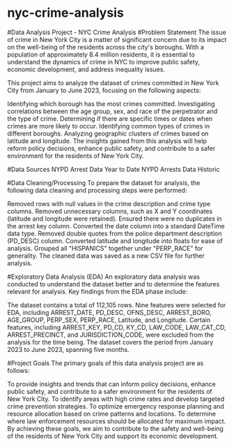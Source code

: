 # nyc-crime-analysis
#Data Analysis Project - NYC Crime Analysis
#Problem Statement
The issue of crime in New York City is a matter of significant concern due to its impact on the well-being of the residents across the city's boroughs. With a population of approximately 8.4 million residents, it is essential to understand the dynamics of crime in NYC to improve public safety, economic development, and address inequality issues.

This project aims to analyze the dataset of crimes committed in New York City from January to June 2023, focusing on the following aspects:

Identifying which borough has the most crimes committed.
Investigating correlations between the age group, sex, and race of the perpetrator and the type of crime.
Determining if there are specific times or dates when crimes are more likely to occur.
Identifying common types of crimes in different boroughs.
Analyzing geographic clusters of crimes based on latitude and longitude.
The insights gained from this analysis will help reform policy decisions, enhance public safety, and contribute to a safer environment for the residents of New York City.

#Data Sources
NYPD Arrest Data Year to Date
NYPD Arrests Data Historic

#Data Cleaning/Processing
To prepare the dataset for analysis, the following data cleaning and processing steps were performed:

Removed rows with null values in the crime description and crime type columns.
Removed unnecessary columns, such as X and Y coordinates (latitude and longitude were retained).
Ensured there were no duplicates in the arrest key column.
Converted the date column into a standard DateTime data type.
Removed double quotes from the police department description (PD_DESC) column.
Converted latitude and longitude into floats for ease of analysis.
Grouped all "HISPANICS" together under "PERP_RACE" for generality.
The cleaned data was saved as a new CSV file for further analysis.

#Exploratory Data Analysis (EDA)
An exploratory data analysis was conducted to understand the dataset better and to determine the features relevant for analysis. Key findings from the EDA phase include:

The dataset contains a total of 112,105 rows.
Nine features were selected for EDA, including ARREST_DATE, PD_DESC, OFNS_DESC, ARREST_BORO, AGE_GROUP, PERP_SEX, PERP_RACE, Latitude, and Longitude.
Certain features, including ARREST_KEY, PD_CD, KY_CD, LAW_CODE, LAW_CAT_CD, ARREST_PRECINCT, and JURISDICTION_CODE, were excluded from the analysis for the time being.
The dataset covers the period from January 2023 to June 2023, spanning five months.

#Project Goals
The primary goals of this data analysis project are as follows:

To provide insights and trends that can inform policy decisions, enhance public safety, and contribute to a safer environment for the residents of New York City.
To identify areas with high crime rates and develop targeted crime prevention strategies.
To optimize emergency response planning and resource allocation based on crime patterns and locations.
To determine where law enforcement resources should be allocated for maximum impact.
By achieving these goals, we aim to contribute to the safety and well-being of the residents of New York City and support its economic development.
